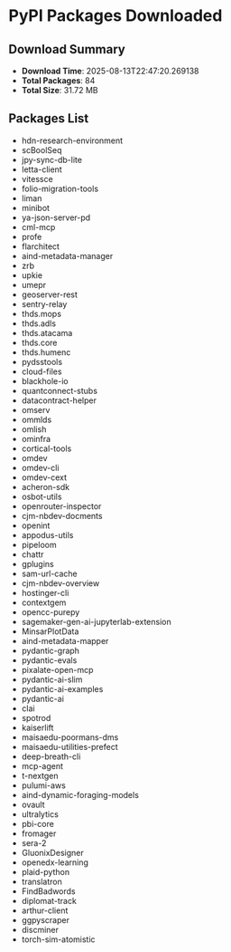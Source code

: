 # PyPI Packages Downloaded

## Download Summary
- **Download Time**: 2025-08-13T22:47:20.269138
- **Total Packages**: 84
- **Total Size**: 31.72 MB

## Packages List
- hdn-research-environment
- scBoolSeq
- jpy-sync-db-lite
- letta-client
- vitessce
- folio-migration-tools
- liman
- minibot
- ya-json-server-pd
- cml-mcp
- profe
- flarchitect
- aind-metadata-manager
- zrb
- upkie
- umepr
- geoserver-rest
- sentry-relay
- thds.mops
- thds.adls
- thds.atacama
- thds.core
- thds.humenc
- pydsstools
- cloud-files
- blackhole-io
- quantconnect-stubs
- datacontract-helper
- omserv
- ommlds
- omlish
- ominfra
- cortical-tools
- omdev
- omdev-cli
- omdev-cext
- acheron-sdk
- osbot-utils
- openrouter-inspector
- cjm-nbdev-docments
- openint
- appodus-utils
- pipeloom
- chattr
- gplugins
- sam-url-cache
- cjm-nbdev-overview
- hostinger-cli
- contextgem
- opencc-purepy
- sagemaker-gen-ai-jupyterlab-extension
- MinsarPlotData
- aind-metadata-mapper
- pydantic-graph
- pydantic-evals
- pixalate-open-mcp
- pydantic-ai-slim
- pydantic-ai-examples
- pydantic-ai
- clai
- spotrod
- kaiserlift
- maisaedu-poormans-dms
- maisaedu-utilities-prefect
- deep-breath-cli
- mcp-agent
- t-nextgen
- pulumi-aws
- aind-dynamic-foraging-models
- ovault
- ultralytics
- pbi-core
- fromager
- sera-2
- GluonixDesigner
- openedx-learning
- plaid-python
- translatron
- FindBadwords
- diplomat-track
- arthur-client
- ggpyscraper
- discminer
- torch-sim-atomistic

